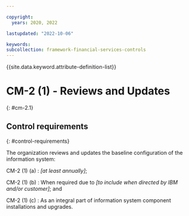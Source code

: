 ```yaml
---

copyright:
  years: 2020, 2022

lastupdated: "2022-10-06"

keywords: 
subcollection: framework-financial-services-controls
---
```


{{site.data.keyword.attribute-definition-list}}

               
# CM-2 (1) - Reviews and Updates
{: #cm-2.1}

## Control requirements
{: #control-requirements}

The organization reviews and updates the baseline configuration of the information system:

CM-2 (1) (a)
    : _[at least annually]_;

CM-2 (1) (b)
    : When required due to _[to include when directed by IBM and/or customer]_; and

CM-2 (1) (c)
    : As an integral part of information system component installations and upgrades.





